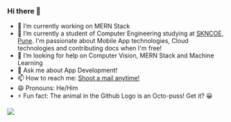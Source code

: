 ### Hi there 👋

- 🔭 I’m currently working on MERN Stack
- 🌱 I’m currently a student of Computer Engineering studying at [SKNCOE, Pune](http://cms.sinhgad.edu/sinhgad_engineering_institutes/skncoe_vadgaon/institute_details.aspx). I'm passionate about Mobile App technologies, Cloud technologies and contributing docs when I'm free!
- 🤔 I’m looking for help on Computer Vision, MERN Stack and Machine Learning
- 💬 Ask me about App Development!
- 📫 How to reach me: [Shoot a mail anytime!](patwardhanatharva6@gmail.com)
- 😄 Pronouns: He/Him
- ⚡ Fun fact: The animal in the Github Logo is an Octo-puss! Get it? :grinning:

<img src = "https://github-readme-stats.vercel.app/api?username=codesadhu&&show_icons=true&title_color=ffffff&icon_color=FCD581&text_color=50B2C0&bg_color=201E1F">

<!--
**CodeSadhu/CodeSadhu** is a ✨ _special_ ✨ repository because its `README.md` (this file) appears on your GitHub profile.

Here are some ideas to get you started:

- 🔭 I’m currently working on ...
- 🌱 I’m currently learning ...
- 👯 I’m looking to collaborate on ...
- 🤔 I’m looking for help with ...
- 💬 Ask me about ...
- 📫 How to reach me: ...
- 😄 Pronouns: ...
- ⚡ Fun fact: ...
-->
